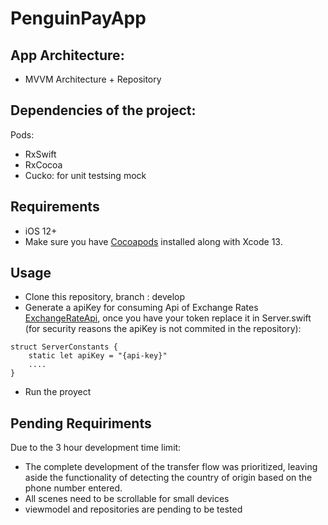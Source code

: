 # PenguinPayApp

## App Architecture:
- MVVM Architecture + Repository 

## Dependencies of the project:
Pods:
- RxSwift
- RxCocoa
- Cucko: for unit testsing mock

## Requirements

- iOS 12+
- Make sure you have [Cocoapods](https://cocoapods.org) installed along with Xcode 13.

## Usage
- Clone this repository, branch : develop
- Generate a apiKey for consuming Api of Exchange Rates [ExchangeRateApi](http://openexchangerates.org/), once you have your token replace it in Server.swift (for security reasons the apiKey is not commited in the repository):

```
struct ServerConstants {
    static let apiKey = "{api-key}"
    ....
}
```

- Run the proyect

## Pending Requiriments

Due to the 3 hour development time limit:
- The complete development of the transfer flow was prioritized, leaving aside the functionality of detecting the country of origin based on the phone number entered.
- All scenes need to be scrollable for small devices
- viewmodel and repositories are pending to be tested
